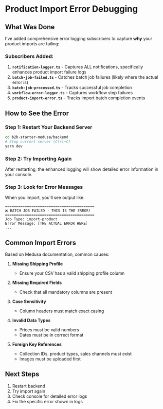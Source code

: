 # Product Import Error Debugging

## What Was Done

I've added comprehensive error logging subscribers to capture **why** your product imports are failing:

### Subscribers Added:
1. **`notification-logger.ts`** - Captures ALL notifications, specifically enhances product import failure logs
2. **`batch-job-failed.ts`** - Catches batch job failures (likely where the actual error is)
3. **`batch-job-processed.ts`** - Tracks successful job completion
4. **`workflow-error-logger.ts`** - Captures workflow step failures
5. **`product-import-error.ts`** - Tracks import batch completion events

## How to See the Error

### Step 1: Restart Your Backend Server
```bash
cd b2b-starter-medusa/backend
# Stop current server (Ctrl+C)
yarn dev
```

### Step 2: Try Importing Again
After restarting, the enhanced logging will show detailed error information in your console.

### Step 3: Look for Error Messages
When you import, you'll see output like:
```
=========================================
❌ BATCH JOB FAILED - THIS IS THE ERROR!
=========================================
Job Type: import-product
Error Message: [THE ACTUAL ERROR HERE]
...
```

## Common Import Errors

Based on Medusa documentation, common causes:

1. **Missing Shipping Profile**
   - Ensure your CSV has a valid shipping profile column
   
2. **Missing Required Fields**
   - Check that all mandatory columns are present
   
3. **Case Sensitivity**
   - Column headers must match exact casing
   
4. **Invalid Data Types**
   - Prices must be valid numbers
   - Dates must be in correct format
   
5. **Foreign Key References**
   - Collection IDs, product types, sales channels must exist
   - Images must be uploaded first

## Next Steps

1. Restart backend
2. Try import again
3. Check console for detailed error logs
4. Fix the specific error shown in logs

